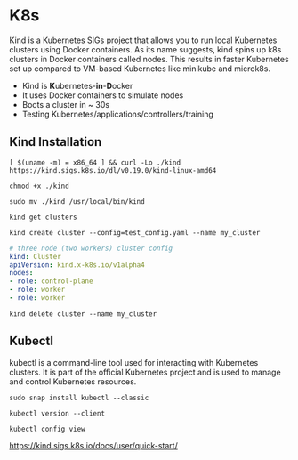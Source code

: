 # K8s
Kind is a Kubernetes SIGs project that allows you to run local Kubernetes clusters using Docker containers. As its name suggests, kind spins up k8s clusters in Docker containers called nodes. This results in faster Kubernetes set up compared to VM-based Kubernetes like minikube and microk8s.

- Kind is **K**ubernetes-**in**-**D**ocker
- It uses Docker containers to simulate nodes
- Boots a cluster in ~ 30s
- Testing Kubernetes/applications/controllers/training




## Kind Installation

`[ $(uname -m) = x86_64 ] && curl -Lo ./kind https://kind.sigs.k8s.io/dl/v0.19.0/kind-linux-amd64`

`chmod +x ./kind`

`sudo mv ./kind /usr/local/bin/kind`


`kind get clusters`

`kind create cluster --config=test_config.yaml --name my_cluster`



```yaml
# three node (two workers) cluster config
kind: Cluster
apiVersion: kind.x-k8s.io/v1alpha4
nodes:
- role: control-plane
- role: worker
- role: worker
```

`kind delete cluster --name my_cluster`

## Kubectl
kubectl is a command-line tool used for interacting with Kubernetes clusters. It is part of the official Kubernetes project and is used to manage and control Kubernetes resources.

`sudo snap install kubectl --classic`

`kubectl version --client`

`kubectl config view`


https://kind.sigs.k8s.io/docs/user/quick-start/
